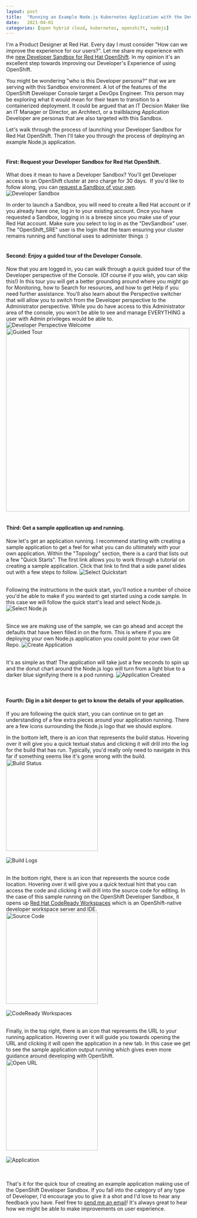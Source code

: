 ```yaml
---
layout: post
title:  "Running an Example Node.js Kubernetes Application with the Developer Sandbox for Red Hat OpenShift"
date:   2021-04-01
categories: [open hybrid cloud, kubernetes, openshift, nodejs]
---
```

I'm a Product Designer at Red Hat. Every day I must consider "How can we improve the experience for our users?". Let me share my experience with the [new Developer Sandbox for Red Hat OpenShift](https://developers.redhat.com/developer-sandbox). In my opinion it's an excellent step towards improving our Developer's Experience of using OpenShift.

You might be wondering "who is this Developer persona?" that we are serving with this Sandbox environment. A lot of the features of the OpenShift Developer Console target a DevOps Engineer. This person may be exploring what it would mean for their team to transition to a containerized deployment. It could be argued that an IT Decision Maker like an IT Manager or Director, an Architect, or a trailblazing Application Developer are personas that are also targeted with this Sandbox.

Let's walk through the process of launching your Developer Sandbox for Red Hat OpenShift. Then I'll take you through the process of deploying an example Node.js application.<br><br>

#### First: Request your Developer Sandbox for Red Hat OpenShift.
What does it mean to have a Developer Sandbox? You'll get Developer access to an OpenShift cluster at zero charge for 30 days.  If you'd like to follow along, you can [request a Sandbox of your own](https://developers.redhat.com/developer-sandbox).
![Developer Sandbox](/static/img/_posts/developer-sandbox.png)

In order to launch a Sandbox, you will need to create a Red Hat account or if you already have one, log in to your existing account. Once you have requested a Sandbox, logging in is a breeze since you make use of your Red Hat account. Make sure you select to log in as the "DevSandbox" user. The "OpenShift_SRE" user is the login that the team ensuring your cluster remains running and functional uses to administer things :)<br><br>

#### Second: Enjoy a guided tour of the Developer Console.
Now that you are logged in, you can walk through a quick guided tour of the Developer perspective of the Console. (Of course if you wish, you can skip this!) In this tour you will get a better grounding around where you might go for Monitoring, how to Search for resources, and how to get Help if you need further assistance. You'll also learn about the Perspective switcher that will allow you to switch from the Developer perspective to the Administrator perspective. While you do have access to this Administrator area of the console, you won't be able to see and manage EVERYTHING a user with Admin privileges would be able to.
![Developer Perspective Welcome](/static/img/_posts/welcome-dev-perspective.png)
<img src="/static/img/_posts/guided-tour.png" alt="Guided Tour" width="500"/><br><br>

#### Third: Get a sample application up and running.
Now let's get an application running. I recommend starting with creating a sample application to get a feel for what you can do ultimately with your own application. Within the "Topology" section, there is a card that lists out a few "Quick Starts". The first link allows you to work through a tutorial on creating a sample application. Click that link to find that a side panel slides out with a few steps to follow.
![Select Quickstart](/static/img/_posts/select-quickstart.png)
<br><br>

Following the instructions in the quick start, you'll notice a number of choice you'd be able to make if you wanted to get started using a code sample. In this case we will follow the quick start's lead and select Node.js.
![Select Node.js](/static/img/_posts/select-nodejs.png)
<br><br>

Since we are making use of the sample, we can go ahead and accept the defaults that have been filled in on the form. This is where if you are deploying your own Node.js application you could point to your own Git Repo.
![Create Application](/static/img/_posts/create-application.png)
<br><br>

It's as simple as that! The application will take just a few seconds to spin up and the donut chart around the Node.js logo will turn from a light blue to a darker blue signifying there is a pod running.
![Application Created](/static/img/_posts/application-created.png)
<br><br><br>

#### Fourth: Dig in a bit deeper to get to know the details of your application.
If you are following the quick start, you can continue on to get an understanding of a few extra pieces around your application running. There are a few icons surrounding the Node.js logo that we should explore.

In the bottom left, there is an icon that represents the build status. Hovering over it will give you a quick textual status and clicking it will drill into the log for the build that has run. Typically, you'd really only need to navigate in this far if something seems like it's gone wrong with the build.<br>
<img src="/static/img/_posts/build-status.png" alt="Build Status" width="250"/>
<br><br>
![Build Logs](/static/img/_posts/build-logs.png)
<br><br>

In the bottom right, there is an icon that represents the source code location. Hovering over it will give you a quick textual hint that you can access the code and clicking it will drill into the source code for editing. In the case of this sample running on the OpenShift Developer Sandbox, it opens up [Red Hat CodeReady Workspaces](https://developers.redhat.com/products/codeready-workspaces/overview) which is an OpenShift-native developer workspace server and IDE.<br>
<img src="/static/img/_posts/source-code.png" alt="Source Code" width="250"/>
<br><br>
![CodeReady Workspaces](/static/img/_posts/crw.png)
<br><br>

Finally, in the top right, there is an icon that represents the URL to your running application. Hovering over it will guide you towards opening the URL and clicking it will open the application in a new tab. In this case we get to see the sample application output running which gives even more guidance around developing with OpenShift.<br>
<img src="/static/img/_posts/open-url.png" alt="Open URL" width="250"/>
<br><br>
![Application](/static/img/_posts/application.png)
<br><br><br>

That's it for the quick tour of creating an example application making use of the OpenShift Developer Sandbox. If you fall into the category of any type of Developer, I'd encourage you to give it a shot and I'd love to hear any feedback you have. Feel free to [send me an email](https://lizsurette.github.io/about/)! It's always great to hear how we might be able to make improvements on user experience.
